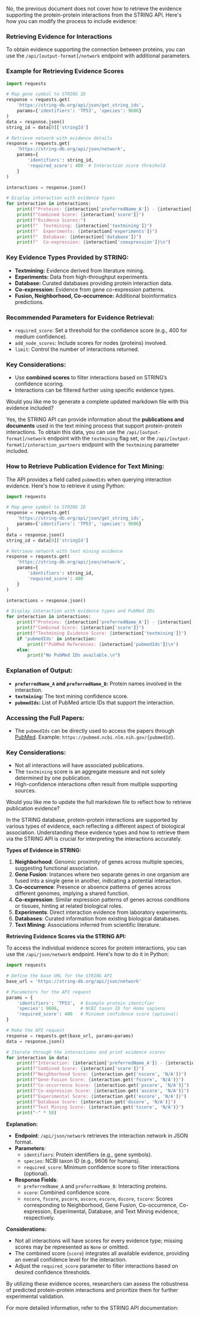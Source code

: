No, the previous document does not cover how to retrieve the evidence supporting the protein-protein interactions from the STRING API. Here's how you can modify the process to include evidence:

### **Retrieving Evidence for Interactions**

To obtain evidence supporting the connection between proteins, you can use the `/api/[output-format]/network` endpoint with additional parameters.

### **Example for Retrieving Evidence Scores**
```python
import requests

# Map gene symbol to STRING ID
response = requests.get(
    'https://string-db.org/api/json/get_string_ids',
    params={'identifiers': 'TP53', 'species': 9606}
)
data = response.json()
string_id = data[0]['stringId']

# Retrieve network with evidence details
response = requests.get(
    'https://string-db.org/api/json/network',
    params={
        'identifiers': string_id,
        'required_score': 400  # Interaction score threshold
    }
)

interactions = response.json()

# Display interaction with evidence types
for interaction in interactions:
    print(f"Proteins: {interaction['preferredName_A']} - {interaction['preferredName_B']}")
    print(f"Combined Score: {interaction['score']}")
    print(f"Evidence Scores:")
    print(f"  Textmining: {interaction['textmining']}")
    print(f"  Experiments: {interaction['experiments']}")
    print(f"  Database: {interaction['database']}")
    print(f"  Co-expression: {interaction['coexpression']}\n")
```

### **Key Evidence Types Provided by STRING:**
- **Textmining:** Evidence derived from literature mining.
- **Experiments:** Data from high-throughput experiments.
- **Database:** Curated databases providing protein interaction data.
- **Co-expression:** Evidence from gene co-expression patterns.
- **Fusion, Neighborhood, Co-occurrence:** Additional bioinformatics predictions.

### **Recommended Parameters for Evidence Retrieval:**
- `required_score`: Set a threshold for the confidence score (e.g., 400 for medium confidence).
- `add_node_scores`: Include scores for nodes (proteins) involved.
- `limit`: Control the number of interactions returned.

### **Key Considerations:**
- Use **combined scores** to filter interactions based on STRING’s confidence scoring.
- Interactions can be filtered further using specific evidence types.

Would you like me to generate a complete updated markdown file with this evidence included?

Yes, the STRING API can provide information about the **publications and documents** used in the text mining process that support protein-protein interactions. To obtain this data, you can use the `/api/[output-format]/network` endpoint with the `textmining` flag set, or the `/api/[output-format]/interaction_partners` endpoint with the `textmining` parameter included.

### **How to Retrieve Publication Evidence for Text Mining:**

The API provides a field called `pubmedIds` when querying interaction evidence. Here's how to retrieve it using Python:

```python
import requests

# Map gene symbol to STRING ID
response = requests.get(
    'https://string-db.org/api/json/get_string_ids',
    params={'identifiers': 'TP53', 'species': 9606}
)
data = response.json()
string_id = data[0]['stringId']

# Retrieve network with text mining evidence
response = requests.get(
    'https://string-db.org/api/json/network',
    params={
        'identifiers': string_id,
        'required_score': 400
    }
)

interactions = response.json()

# Display interaction with evidence types and PubMed IDs
for interaction in interactions:
    print(f"Proteins: {interaction['preferredName_A']} - {interaction['preferredName_B']}")
    print(f"Combined Score: {interaction['score']}")
    print(f"Textmining Evidence Score: {interaction['textmining']}")
    if 'pubmedIds' in interaction:
        print(f"PubMed References: {interaction['pubmedIds']}\n")
    else:
        print("No PubMed IDs available.\n")
```

### **Explanation of Output:**
- **`preferredName_A` and `preferredName_B`:** Protein names involved in the interaction.
- **`textmining`:** The text mining confidence score.
- **`pubmedIds`:** List of PubMed article IDs that support the interaction.

### **Accessing the Full Papers:**
- The `pubmedIds` can be directly used to access the papers through [PubMed](https://pubmed.ncbi.nlm.nih.gov/). Example: `https://pubmed.ncbi.nlm.nih.gov/{pubmedId}`.

### **Key Considerations:**
- Not all interactions will have associated publications. 
- The `textmining` score is an aggregate measure and not solely determined by one publication.
- High-confidence interactions often result from multiple supporting sources.

Would you like me to update the full markdown file to reflect how to retrieve publication evidence?


In the STRING database, protein-protein interactions are supported by various types of evidence, each reflecting a different aspect of biological association. Understanding these evidence types and how to retrieve them via the STRING API is crucial for interpreting the interactions accurately.

**Types of Evidence in STRING:**

1. **Neighborhood**: Genomic proximity of genes across multiple species, suggesting functional association.
2. **Gene Fusion**: Instances where two separate genes in one organism are fused into a single gene in another, indicating a potential interaction.
3. **Co-occurrence**: Presence or absence patterns of genes across different genomes, implying a shared function.
4. **Co-expression**: Similar expression patterns of genes across conditions or tissues, hinting at related biological roles.
5. **Experiments**: Direct interaction evidence from laboratory experiments.
6. **Databases**: Curated information from existing biological databases.
7. **Text Mining**: Associations inferred from scientific literature.

**Retrieving Evidence Scores via the STRING API:**

To access the individual evidence scores for protein interactions, you can use the `/api/json/network` endpoint. Here's how to do it in Python:

```python
import requests

# Define the base URL for the STRING API
base_url = 'https://string-db.org/api/json/network'

# Parameters for the API request
params = {
    'identifiers': 'TP53',  # Example protein identifier
    'species': 9606,        # NCBI taxon ID for Homo sapiens
    'required_score': 400   # Minimum confidence score (optional)
}

# Make the API request
response = requests.get(base_url, params=params)
data = response.json()

# Iterate through the interactions and print evidence scores
for interaction in data:
    print(f"Interaction: {interaction['preferredName_A']} - {interaction['preferredName_B']}")
    print(f"Combined Score: {interaction['score']}")
    print(f"Neighborhood Score: {interaction.get('nscore', 'N/A')}")
    print(f"Gene Fusion Score: {interaction.get('fscore', 'N/A')}")
    print(f"Co-occurrence Score: {interaction.get('pscore', 'N/A')}")
    print(f"Co-expression Score: {interaction.get('ascore', 'N/A')}")
    print(f"Experimental Score: {interaction.get('escore', 'N/A')}")
    print(f"Database Score: {interaction.get('dscore', 'N/A')}")
    print(f"Text Mining Score: {interaction.get('tscore', 'N/A')}")
    print("-" * 50)
```

**Explanation:**

- **Endpoint**: `/api/json/network` retrieves the interaction network in JSON format.
- **Parameters**:
  - `identifiers`: Protein identifiers (e.g., gene symbols).
  - `species`: NCBI taxon ID (e.g., 9606 for humans).
  - `required_score`: Minimum confidence score to filter interactions (optional).
- **Response Fields**:
  - `preferredName_A` and `preferredName_B`: Interacting proteins.
  - `score`: Combined confidence score.
  - `nscore`, `fscore`, `pscore`, `ascore`, `escore`, `dscore`, `tscore`: Scores corresponding to Neighborhood, Gene Fusion, Co-occurrence, Co-expression, Experimental, Database, and Text Mining evidence, respectively.

**Considerations:**

- Not all interactions will have scores for every evidence type; missing scores may be represented as `None` or omitted.
- The combined score (`score`) integrates all available evidence, providing an overall confidence level for the interaction.
- Adjust the `required_score` parameter to filter interactions based on desired confidence thresholds.

By utilizing these evidence scores, researchers can assess the robustness of predicted protein-protein interactions and prioritize them for further experimental validation.

For more detailed information, refer to the STRING API documentation:  